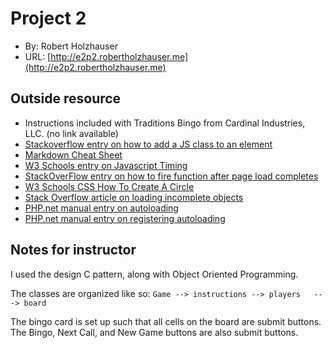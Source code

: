 # Project 2
+ By: Robert Holzhauser
+ URL: [http://e2p2.robertholzhauser.me](http://e2p2.robertholzhauser.me)

## Outside resource
+ Instructions included with Traditions Bingo from Cardinal Industries, LLC. (no link available)  
+ [Stackoverflow entry on how to add a JS class to an element](https://stackoverflow.com/questions/507138/how-to-add-a-class-to-a-given-element)
+ [Markdown Cheat Sheet](https://www.markdownguide.org/cheat-sheet/)
+ [W3 Schools entry on Javascript Timing](https://www.w3schools.com/js/js_timing.asp)
+ [StackOverFlow entry on how to fire function after page load completes](https://stackoverflow.com/questions/11936816/execute-function-after-complete-page-load)
+ [W3 Schools CSS How To Create A Circle](https://www.w3schools.com/howto/howto_css_circles.asp)
+ [Stack Overflow article on loading incomplete objects](https://stackoverflow.com/questions/1055728/php-session-with-an-incomplete-object)
+ [PHP.net manual entry on autoloading](https://www.php.net/manual/en/language.oop5.autoload.php)
+ [PHP.net manual entry on registering autoloading](https://www.php.net/manual/en/function.spl-autoload-register.php)


## Notes for instructor
I used the design C pattern, along with Object Oriented Programming.  

The classes are organized like so:
`
Game --> instructions
      --> players   ---> board
`

The bingo card is set up such that all cells on the board are submit buttons.
The Bingo, Next Call, and New Game buttons are also submit buttons. 